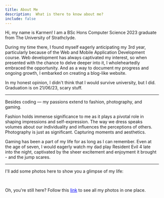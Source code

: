 ```yaml
---
title: About Me
description:  What is there to know about me?
include: false
---
```


Hi, my name is Karmen! 
I am a BSc Hons Computer Science 2023 graduate from The University of Strathclyde.

During my time there, I found myself eagerly anticipating my 3rd year, 
particularly because of the Web and Mobile Application Development course. 
Web development has always captivated my interest, so when presented with the chance 
to delve deeper into it, I wholeheartedly embraced the opportunity. 
And as a way to document my progress and ongoing growth, I embarked on creating a blog-like website.

In my honest opinion, I didn't think that I would survive university, but I did. <br>
Graduation is on 21/06/23, scary stuff.

---

Besides coding &#8212; my passions extend to fashion, photography, and gaming.

Fashion holds immense significance to me as it plays a pivotal role in shaping 
impressions and self-expression. The way we dress speaks volumes about our individuality 
and influences the perceptions of others. Photography is just as significant. 
Capturing moments and aesthetics. 

Gaming has been a part of my life for as long as I can remember. Even at the age of seven, 
I would eagerly watch my dad play Resident Evil 4 late into the night, captivated by the 
sheer excitement and enjoyment it brought - and the jump scares.

---

I'll add some photos here to show you a glimpse of my life:

<br>
<object data="/assets/includes/carousel.html" width="433" height="530"></object>


Oh, you're still here? Follow this <a href="album.html" class="aedit" style="color: blue">link</a> to see all my photos in one place.
